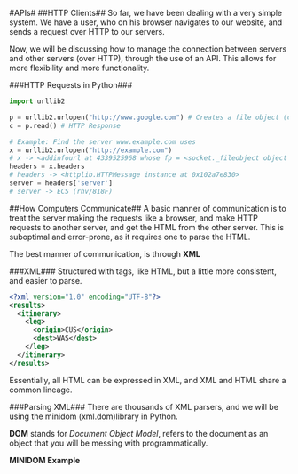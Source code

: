 #APIs#
##HTTP Clients##
So far, we have been dealing with a very simple system. We have a user, who on his browser navigates to our website, and sends a request over HTTP to our servers.

Now, we will be discussing how to manage the connection between servers and other servers (over HTTP), through the use of an API. This allows for more flexibility and more functionality. 

###HTTP Requests in Python###
```python
import urllib2

p = urllib2.urlopen("http://www.google.com") # Creates a file object (can read)
c = p.read() # HTTP Response

# Example: Find the server www.example.com uses
x = urllib2.urlopen("http://example.com")
# x -> <addinfourl at 4339525968 whose fp = <socket._fileobject object at 0x102a66450>>
headers = x.headers
# headers -> <httplib.HTTPMessage instance at 0x102a7e830>
server = headers['server']
# server -> ECS (rhv/818F)
```

##How Computers Communicate##
A basic manner of communication is to treat the server making the requests like a browser, and make HTTP requests to another server, and get the HTML from the other server. This is suboptimal and error-prone, as it requires one to parse the HTML.

The best manner of communication, is through **XML**

###XML###
Structured with tags, like HTML, but a little more consistent, and easier to parse.

```XML
<?xml version="1.0" encoding="UTF-8"?>
<results>
  <itinerary>
    <leg>
      <origin>CUS</origin>
      <dest>WAS</dest>
    </leg>
  </itinerary>
</results>
```

Essentially, all HTML can be expressed in XML, and XML and HTML share a common lineage.

###Parsing XML###
There are thousands of XML parsers, and we will be using the minidom (xml.dom)library in Python. 

**DOM** stands for *Document Object Model*, refers to the document as an object that you will be messing with programmatically.

**MINIDOM Example**